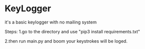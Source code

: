 # KeyLogger
 it's a basic keylogger with no mailing system


Steps:
1.go to the directory and use "pip3 install requirements.txt"

2.then run main.py and boom your keystrokes will be loged.
